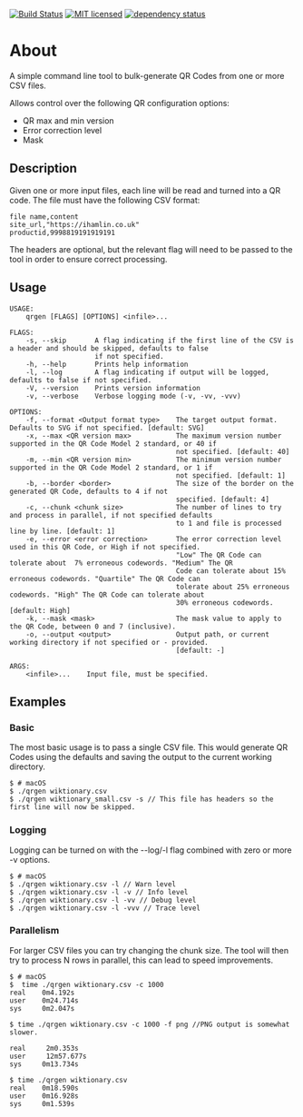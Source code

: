 [![Build Status][azure-badge]][azure-url]
[![MIT licensed][license-badge]][license-url]
[![dependency status][dependency-badge]][dependency-url]

# About

A simple command line tool to bulk-generate QR Codes from one or more CSV files.

Allows control over the following QR configuration options:

* QR max and min version
* Error correction level
* Mask

## Description

Given one or more input files, each line will be read and turned into a QR code.  The file must have the following CSV
format:

```CSV
file name,content
site_url,"https://ihamlin.co.uk"
productid,9998819191919191
```

The headers are optional, but the relevant flag will need to be passed to the tool in order to ensure correct processing.

## Usage

```console
USAGE:
    qrgen [FLAGS] [OPTIONS] <infile>...

FLAGS:
    -s, --skip       A flag indicating if the first line of the CSV is a header and should be skipped, defaults to false
                     if not specified.
    -h, --help       Prints help information
    -l, --log        A flag indicating if output will be logged, defaults to false if not specified.
    -V, --version    Prints version information
    -v, --verbose    Verbose logging mode (-v, -vv, -vvv)

OPTIONS:
    -f, --format <Output format type>    The target output format.  Defaults to SVG if not specified. [default: SVG]
    -x, --max <QR version max>           The maximum version number supported in the QR Code Model 2 standard, or 40 if
                                         not specified. [default: 40]
    -m, --min <QR version min>           The minimum version number supported in the QR Code Model 2 standard, or 1 if
                                         not specified. [default: 1]
    -b, --border <border>                The size of the border on the generated QR Code, defaults to 4 if not
                                         specified. [default: 4]
    -c, --chunk <chunk size>             The number of lines to try and process in parallel, if not specified defaults
                                         to 1 and file is processed line by line. [default: 1]
    -e, --error <error correction>       The error correction level used in this QR Code, or High if not specified.
                                         "Low" The QR Code can tolerate about  7% erroneous codewords. "Medium" The QR
                                         Code can tolerate about 15% erroneous codewords. "Quartile" The QR Code can
                                         tolerate about 25% erroneous codewords. "High" The QR Code can tolerate about
                                         30% erroneous codewords. [default: High]
    -k, --mask <mask>                    The mask value to apply to the QR Code, between 0 and 7 (inclusive).
    -o, --output <output>                Output path, or current working directory if not specified or - provided.
                                         [default: -]

ARGS:
    <infile>...    Input file, must be specified.
```

## Examples

### Basic

The most basic usage is to pass a single CSV file.  This would generate QR Codes using the defaults and saving the
output to the current working directory.

```console
$ # macOS
$ ./qrgen wiktionary.csv
$ ./qrgen wiktionary_small.csv -s // This file has headers so the first line will now be skipped.
```

### Logging

Logging can be turned on with the --log/-l flag combined with zero or more -v options.

```console
$ # macOS
$ ./qrgen wiktionary.csv -l // Warn level
$ ./qrgen wiktionary.csv -l -v // Info level
$ ./qrgen wiktionary.csv -l -vv // Debug level
$ ./qrgen wiktionary.csv -l -vvv // Trace level
```

### Parallelism

For larger CSV files you can try changing the chunk size.  The tool will then try to process N rows in parallel, 
this can lead to speed improvements.

```console
$ # macOS
$  time ./qrgen wiktionary.csv -c 1000
real    0m4.192s
user    0m24.714s
sys     0m2.047s

$ time ./qrgen wiktionary.csv -c 1000 -f png //PNG output is somewhat slower.

real     2m0.353s
user     12m57.677s
sys     0m13.734s

$ time ./qrgen wiktionary.csv
real    0m18.590s
user    0m16.928s
sys     0m1.539s
```


[azure-badge]: https://dev.azure.com/morpork73/qrgen/_apis/build/status/ian-hamlin.qrgen?branchName=master
[azure-url]: https://dev.azure.com/morpork73/qrgen/_build/latest?definitionId=1&branchName=master
[license-badge]: https://img.shields.io/badge/license-MIT-blue.svg
[license-url]: LICENSE
[dependency-badge]: https://deps.rs/repo/github/ian-hamlin/qrgen/status.svg
[dependency-url]: https://deps.rs/repo/github/ian-hamlin/qrgen
